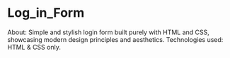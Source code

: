 # Log_in_Form
About: Simple and stylish login form built purely with HTML and CSS, showcasing modern design principles and aesthetics.
Technologies used: HTML & CSS only.
